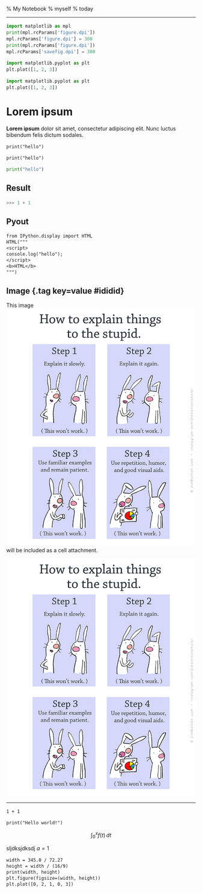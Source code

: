 % My Notebook
% myself
% today


--------------------------------------------------------------------------------

```python
import matplotlib as mpl
print(mpl.rcParams['figure.dpi'])
mpl.rcParams['figure.dpi'] = 300
print(mpl.rcParams['figure.dpi'])
mpl.rcParams['savefig.dpi'] = 300
```

``` python
import matplotlib.pyplot as plt
plt.plot([1, 2, 3])
```

``` python
import matplotlib.pyplot as plt
plt.plot([1, 2, 3])
```

# Lorem ipsum

**Lorem ipsum** dolor sit amet, consectetur adipiscing elit. Nunc luctus
bibendum felis dictum sodales.

```
print("hello")
```

```
print("hello")
```

```python
print("hello")
```

## Result

``` python
>>> 1 + 1
```

## Pyout

```
from IPython.display import HTML
HTML("""
<script>
console.log("hello");
</script>
<b>HTML</b>
""")
```

## Image {.tag key=value #ididid}

This image ![images](images/howtoexplain.jpg) will be included as a cell attachment.

![images](images/howtoexplain.jpg)


--------------------------------------------------------------------------------

```
1 + 1
```

```
print("Hello world!")
```

$$
\int_0^x f(t) \, dt
$$

sljdksjdksdj $a=1$


```
width = 345.0 / 72.27
height = width / (16/9)
print(width, height)
plt.figure(figsize=(width, height))
plt.plot([0, 2, 1, 0, 3])
```